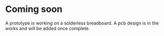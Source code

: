# Coming soon

A prototype is working on a solderless breadboard. A pcb design is in the works
and will be added once complete.
